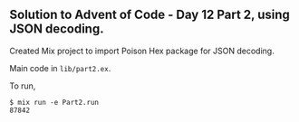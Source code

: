 Solution to Advent of Code - Day 12 Part 2, using JSON decoding.
----

Created Mix project to import Poison Hex package for JSON decoding.

Main code in `lib/part2.ex`.

To run,

	$ mix run -e Part2.run
	87842
